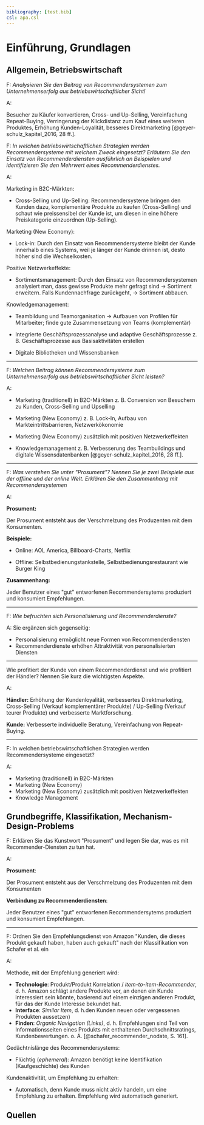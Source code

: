 ```yaml
---
bibliography: [test.bib]
csl: apa.csl
---
```


# Einführung, Grundlagen

## Allgemein, Betriebswirtschaft

F: *Analysieren Sie den Beitrag von Recommendersystemen zum Unternehmenserfolg aus betriebswirtschaftlicher Sicht!*

A:

Besucher zu Käufer konvertieren, Cross- und Up-Selling, Vereinfachung Repeat-Buying, Verringerung der Klickdistanz zum Kauf eines weiteren Produktes, Erhöhung Kunden-Loyalität, besseres Direktmarketing [@geyer-schulz_kapitel_2016, 28 ff.].

F: *In welchen betriebswirtschaftlichen Strategien werden Recommendersysteme mit welchem Zweck eingesetzt? Erläutern Sie den Einsatz von Recommenderdiensten ausführlich an Beispielen und identifizieren Sie den Mehrwert eines Recommenderdienstes.*

A:

Marketing in B2C-Märkten:

-   Cross-Selling und Up-Selling: Recommendersysteme bringen den Kunden dazu, komplementäre Produkte zu kaufen (Cross-Selling) und schaut wie preissensibel der Kunde ist, um diesen in eine höhere Preiskategorie einzuordnen (Up-Selling).

Marketing (New Economy):

-   Lock-in: Durch den Einsatz von Recommendersysteme bleibt der Kunde innerhalb eines Systems, weil je länger der Kunde drinnen ist, desto höher sind die Wechselkosten.

Positive Netzwerkeffekte:

-   Sortimentsmanagement: Durch den Einsatz von Recommendersystemen analysiert man, dass gewisse Produkte mehr gefragt sind &rightarrow; Sortiment erweitern. Falls Kundennachfrage zurückgeht, &rightarrow; Sortiment abbauen.

Knowledgemanagement:

-   Teambildung und Teamorganisation &rightarrow; Aufbauen von Profilen für Mitarbeiter; finde gute Zusammensetzung von Teams (komplementär)

-   Integrierte Geschäftsprozessanalyse und adaptive Geschäftsprozesse z. B. Geschäftsprozesse aus Basisaktivitäten erstellen
-   Digitale Bibliotheken und Wissensbanken

---

F: *Welchen Beitrag können Recommendersysteme zum Unternehmenserfolg aus betriebswirtschaftlicher Sicht leisten?*

A:

- Marketing (traditionell) in B2C-Märkten z. B. Conversion von Besuchern zu Kunden, Cross-Selling und Upselling

- Marketing (New Economy) z. B. Lock-In, Aufbau von Markteintrittsbarrieren, Netzwerkökonomie

- Marketing (New Economy) zusätzlich mit positiven Netzwerkeffekten

- Knowledgemanagement z. B. Verbesserung des Teambuildings und digitale Wissensdatenbanken [@geyer-schulz_kapitel_2016, 28 ff.].

---

F: *Was verstehen Sie unter "Prosument"? Nennen Sie je zwei Beispiele aus der offline und der online Welt. Erklären Sie den Zusammenhang mit Recommendersystemen*

A:

**Prosument:**

Der Prosument entsteht aus der Verschmelzung des Produzenten mit dem Konsumenten.

**Beispiele:**

-   Online: AOL America, Billboard-Charts, Netflix

-   Offline: Selbstbedienungstankstelle, Selbstbedienungsrestaurant wie Burger King

**Zusammenhang:**

Jeder Benutzer eines "gut" entworfenen Recommendersytems produziert und konsumiert Empfehlungen.

---

F: *Wie befruchten sich Personalisierung und Recommenderdienste?*

A:
Sie ergänzen sich gegenseitig:
-   Personalisierung ermöglicht neue Formen von Recommenderdiensten
-   Recommenderdienste erhöhen Attraktivität von personalisierten Diensten

---

Wie profitiert der Kunde von einem Recommenderdienst und wie profitiert der Händler? Nennen Sie kurz die wichtigsten Aspekte.

A:

**Händler:** Erhöhung der Kundenloyalität, verbessertes Direktmarketing, Cross-Selling (Verkauf komplementärer Produkte) / Up-Selling (Verkauf teurer Produkte) und verbesserte Marktforschung.

**Kunde:** Verbesserte individuelle Beratung, Vereinfachung von Repeat-Buying.

---

F: In welchen betriebswirtschaftlichen Strategien werden Recommendersysteme eingesetzt?

A:

-   Marketing (traditionell) in B2C-Märkten
-   Marketing (New Economy)
-   Marketing (New Economy) zusätzlich mit positiven Netzwerkeffekten
-   Knowledge Management


## Grundbegriffe, Klassifikation, Mechanism-Design-Problems

F: Erklären Sie das Kunstwort "Prosument" und legen Sie dar, was es mit Recommender-Diensten zu tun hat.

A:

**Prosument**: 

Der Prosument entsteht aus der Verschmelzung des Produzenten mit dem Konsumenten

**Verbindung zu Recommenderdiensten**: 

Jeder Benutzer eines "gut" entworfenen Recommendersytems produziert und konsumiert Empfehlungen.

---

F: Ordnen Sie den Empfehlungsdienst von Amazon "Kunden, die dieses Produkt gekauft haben, haben auch gekauft" nach der Klassifikation von Schafer et al. ein

A:

Methode, mit der Empfehlung generiert wird:

-   **Technologie**: Produkt/Produkt Korrelation / *item-to-item-Recommender*, d. h. Amazon schlägt andere Produkte vor, an denen ein Kunde interessiert sein könnte, basierend auf einem einzigen anderen Produkt, für das der Kunde Interesse bekundet hat.
-   **Interface**: *Similar Item*, d. h.den Kunden neuen oder vergessenen Produkten aussetzen)
-   **Finden**: *Organic Navigation (Links)*, d. h. Empfehlungen sind Teil von Informationsseiten eines Produkts mit enthaltenen Durchschnittsratings, Kundenbewertungen. o. Ä. [@schafer_recommender_nodate, S. 161].

Gedächtnislänge des Recommendersystems:

-   Flüchtig (*ephemeral*): Amazon benötigt keine Identifikation (Kaufgeschichte) des Kunden

Kundenaktivität, um Empfehlung zu erhalten: 

- Automatisch, denn Kunde muss nicht aktiv handeln, um eine Empfehlung zu erhalten. Empfehlung wird automatisch generiert.

## Quellen

